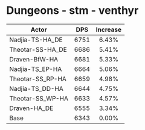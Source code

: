 # Dungeons - stm - venthyr
| Actor | DPS | Increase |
|---|:---:|:---:|
|Nadjia-TS-HA_DE|6751|6.43%|
|Theotar-SS-HA_DE|6686|5.41%|
|Draven-BfW-HA|6681|5.33%|
|Nadjia-TS_EP-HA|6664|5.06%|
|Theotar-SS_RP-HA|6659|4.98%|
|Nadjia-TS_DD-HA|6644|4.75%|
|Theotar-SS_WP-HA|6633|4.57%|
|Draven-HA_DE|6555|3.34%|
|Base|6343|0.00%|
